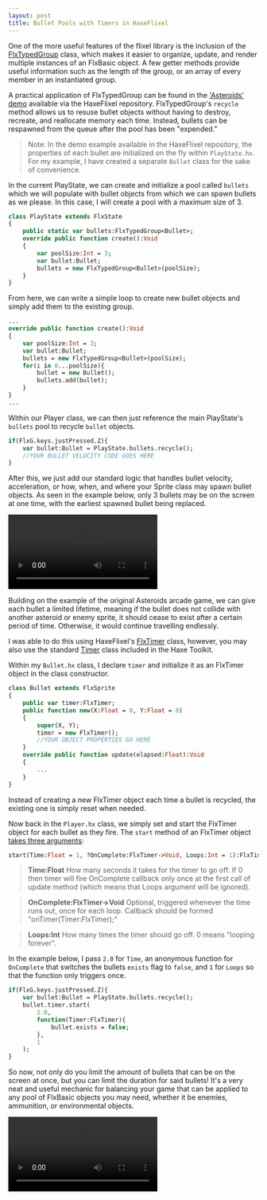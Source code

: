```yaml
---
layout: post
title: Bullet Pools with Timers in HaxeFlixel
---
```


One of the more useful features of the flixel library is the inclusion of the [FlxTypedGroup](http://api.haxeflixel.com/flixel/group/FlxTypedGroup.html) class, which makes it easier to organize, update, and render multiple instances of an FlxBasic object. A few getter methods provide useful information such as the length of the group, or an array of every member in an instantiated group.

A practical application of FlxTypedGroup can be found in the ['Asteroids' demo](https://github.com/HaxeFlixel/flixel-demos/tree/master/Arcade/FlxTeroids/source) available via the HaxeFlixel repository. FlxTypedGroup's `recycle` method allows us to resuse bullet objects without having to destroy, recreate, and reallocate memory each time. Instead, bullets can be respawned from the queue after the pool has been "expended."

>Note: In the demo example available in the HaxeFlixel repository, the properties of each bullet are initialized on the fly within `PlayState.hx`. For my example, I have created a separate `Bullet` class for the sake of convenience.

In the current PlayState, we can create and initialize a pool called `bullets` which we will populate with bullet objects from which we can spawn bullets as we please. In this case, I will create a pool with a maximum size of 3.

```haxe
class PlayState extends FlxState
{
	public static var bullets:FlxTypedGroup<Bullet>;
	override public function create():Void
	{
		var poolSize:Int = 3;
		var bullet:Bullet;
		bullets = new FlxTypedGroup<Bullet>(poolSize);
	}
}
```
From here, we can write a simple loop to create new bullet objects and simply add them to the existing group.

```haxe
...
override public function create():Void
{
	var poolSize:Int = 3;
	var bullet:Bullet;
	bullets = new FlxTypedGroup<Bullet>(poolSize);
	for(i in 0...poolSize){
		bullet = new Bullet();
		bullets.add(bullet);
	}
}
...
```

Within our Player class, we can then just reference the main PlayState's `bullets` pool to recycle `bullet` objects. 

```haxe
if(FlxG.keys.justPressed.Z){
	var bullet:Bullet = PlayState.bullets.recycle();
	//YOUR BULLET VELOCITY CODE GOES HERE
}
```

After this, we just add our standard logic that handles bullet velocity, acceleration, or how, when, and where your Sprite class may spawn bullet objects. As seen in the example below, only 3 bullets may be on the screen at one time, with the earliest spawned bullet being replaced.

<div class="img-container">
	<video autoplay="autoplay" loop="loop" src="{{ site.url }}/assets/webm/1.webm" type="video/webm"></video>
</div>

Building on the example of the original Asteroids arcade game, we can give each bullet a limited lifetime, meaning if the bullet does not collide with another asteroid or enemy sprite, it should cease to exist after a certain period of time. Otherwise, it would continue travelling endlessly.

I was able to do this using HaxeFlixel's [FlxTimer](http://api.haxeflixel.com/flixel/util/FlxTimer.html) class, however, you may also use the standard [Timer](http://api.haxe.org/haxe/Timer.html) class included in the Haxe Toolkit.

Within my `Bullet.hx` class, I declare `timer` and initialize it as an FlxTimer object in the class constructor. 

```haxe
class Bullet extends FlxSprite
{
	public var timer:FlxTimer;
	public function new(X:Float = 0, Y:Float = 0) 
	{
		super(X, Y);
		timer = new FlxTimer();
		//YOUR OBJECT PROPERTIES GO HERE
	}
	override public function update(elapsed:Float):Void
	{
		...
	}
}
```

Instead of creating a new FlxTimer object each time a bullet is recycled, the existing one is simply reset when needed.

Now back in the `Player.hx` class, we simply set and start the FlxTimer object for each bullet as they fire. The `start` method of an FlxTimer object [takes three arguments](http://api.haxeflixel.com/flixel/util/FlxTimer.html#start): 

```haxe
start(Time:Float = 1, ?OnComplete:FlxTimer‑>Void, Loops:Int = 1):FlxTimer
```

>**Time:Float** How many seconds it takes for the timer to go off. If 0 then timer will fire OnComplete callback only once at the first call of update method (which means that Loops argument will be ignored).

>**OnComplete:FlxTimer->Void** Optional, triggered whenever the time runs out, once for each loop. Callback should be formed "onTimer(Timer:FlxTimer);"

>**Loops:Int** How many times the timer should go off. 0 means "looping forever".

In the example below, I pass `2.0` for `Time`, an anonymous function for `OnComplete` that switches the bullets `exists` flag to `false`, and `1` for `Loops` so that the function only triggers once.

```haxe
if(FlxG.keys.justPressed.Z){
	var bullet:Bullet = PlayState.bullets.recycle();
	bullet.timer.start(
		2.0,
		function(Timer:FlxTimer){
			bullet.exists = false;
		},
		1
	);
}
```

So now, not only do you limit the amount of bullets that can be on the screen at once, but you can limit the duration for said bullets! It's a very neat and useful mechanic for balancing your game that can be applied to any pool of FlxBasic objects you may need, whether it be enemies, ammunition, or environmental objects.

<div class="img-container">
	<video autoplay="autoplay" loop="loop" src="{{ site.url }}/assets/webm/2.webm" type="video/webm"></video>
</div>
